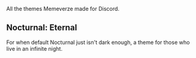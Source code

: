 All the themes Memeverze made for Discord.

## Nocturnal: Eternal
For when default Nocturnal just isn't dark enough, a theme for those who live in an infinite night.
